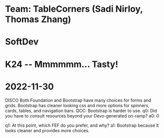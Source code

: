 # Team: TableCorners (Sadi Nirloy, Thomas Zhang) 
# SoftDev 
# K24 -- Mmmmmm... Tasty! 
# 2022-11-30

DISCO
Both Foundation and Bootstrap have many choices for forms and grids.
Bootstrap has cleaner looking css and more options for spinners, cards, tables, and navigation bars.
QCC:
Bootstrap is harder to use.
q0: Did you have to consult resources beyond your Devo-generated on-ramp?
a0: 0

q1: At this point, which FEF do you prefer, and why?
a1: Bootstrap because it looks cleaner and provides more choices.
